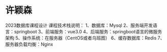 # 许颖森 
2023数据库课程设计
课程技术栈说明：
1、数据库：Mysql
2、服务端开发语言：springboot
3、前端服务：vue3.0
4、后端服务：springboot语言的微服务架构
5、操作系统：在服务器（CentOS或者乌班图）
6、缓存数据库：Redis
7、服务器负载均衡：Nginx
